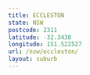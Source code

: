 ```yaml
---
title: ECCLESTON
state: NSW
postcode: 2311
latitude: -32.3438
longitude: 151.522527
url: /nsw/eccleston/
layout: suburb
---
```

